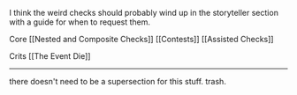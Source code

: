 I think the weird checks should probably wind up in the storyteller section with a guide for when to request them.

Core
[[Nested and Composite Checks]]
[[Contests]]
[[Assisted Checks]]

Crits
[[The Event Die]]

---

there doesn't need to be a supersection for this stuff. trash.